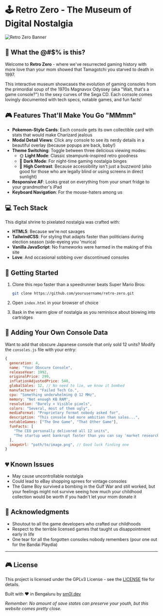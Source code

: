 # 🕹️ Retro Zero - The Museum of Digital Nostalgia

![Retro Zero Banner](https://placehold.co/1200x300/BF3131/EAD196?text=Retro+Zero+-+Nostalgia+Unleashed)

## 💾 What the @#$% is this?

Welcome to **Retro Zero** - where we've resurrected gaming history with more love than your mom showed that Tamagotchi you starved to death in 1997.

This interactive museum showcases the evolution of gaming consoles from the primordial soup of the 1970s Magnavox Odyssey (aka "Wait, that's a game console?") to the sexy curves of the Sega CD. Each console comes lovingly documented with tech specs, notable games, and fun facts!

## 🎮 Features That'll Make You Go "MMmm"

- **Pokemon-Style Cards**: Each console gets its own collectible card with stats that would make Charizard jealous
- **Modal Detail Views**: Click any console to see its nerdy details in a beautiful overlay (because popups are back, baby!)
- **Theme Switching**: Toggle between three delicious viewing modes:
  - 🌞 **Light Mode**: Classic steampunk-inspired retro goodness
  - 🌙 **Dark Mode**: For night-time gaming nostalgia binges
  - 🔳 **High Contrast**: Because accessibility isn't just a buzzword (also good for those who are legally blind or using screens in direct sunlight)
- **Responsive AF**: Looks great on everything from your smart fridge to your grandmother's iPad
- **Keyboard Navigation**: For the mouse-haters among us

## 💻 Tech Stack

This digital shrine to pixelated nostalgia was crafted with:

- **HTML5**: Because we're not savages
- **TailwindCSS**: For styling that adapts faster than politicians during election season (side-eyeing you 'murica)
- **Vanilla JavaScript**: No frameworks were harmed in the making of this site
- **Love**: And occasional sobbing over discontinued consoles

## 🚀 Getting Started

1. Clone this repo faster than a speedrunner beats Super Mario Bros:
   ```bash
   git clone https://github.com/yourusername/retro-zero.git
   ```

2. Open `index.html` in your browser of choice 

3. Bask in the warm glow of nostalgia as you reminisce about blowing into cartridges

## 📱 Adding Your Own Console Data

Want to add that obscure Japanese console that only sold 12 units? Modify the `consoles.js` file with your entry:

```javascript
{
  generation: 4,
  name: "Your Obscure Console",
  releaseYear: 1992,
  originalPrice: 299,
  inflationAdjustedPrice: 540,
  globalSales: 12, // No need to lie, we know it bombed
  manufacturer: "Failed Tech Co.",
  cpu: "Something underwhelming @ 12 MHz",
  memory: "Not enough KB RAM",
  resolution: "Barely × Visible pixels",
  colors: "Several, most of them ugly",
  mediaFormat: "Proprietary format nobody asked for",
  description: "This console had more ambition than sales...",
  notableGames: ["The One Game", "That Other Game"],
  funFacts: [
    "The CEO personally delivered all 12 units",
    "The startup went bankrupt faster than you can say 'market research'"
  ],
  imageUrl: "path/to/image.png", // Good luck finding one
}
```

## 💔 Known Issues

- May cause uncontrollable nostalgia
- Could lead to eBay shopping sprees for vintage consoles
- The Game Boy survived a bombing in the Gulf War and still worked, but your feelings might not survive seeing how much your childhood collection would be worth if you hadn't let your mom donate it

## 🙏 Acknowledgments

- Shoutout to all the game developers who crafted our childhoods
- Respect to the terrible licensed games that taught us disappointment early in life
- One tear for all the forgotten consoles nobody remembers (pour one out for the Bandai Playdia)

---

## 🎮 License

This project is licensed under the GPLv3 License - see the [LICENSE](LICENSE) file for details.

Built with ❤️ in Bengaluru by [sm0l.dev](https://sm0l.dev)

*Remember: No amount of save states can preserve your youth, but this website comes pretty close.*
